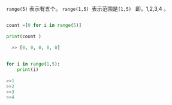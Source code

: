 
`range(5)` 表示有五个。
`range(1,5) `表示范围是`[1,5) ` 即，1,2,3,4 。 

```py

count =[0 for i in range(5)]  
  
print(count )  
  
  >> [0, 0, 0, 0, 0]
  
  
for i in range(1,5):  
    print(i)	
	
>>1
>>2
>>3
>>4

```


